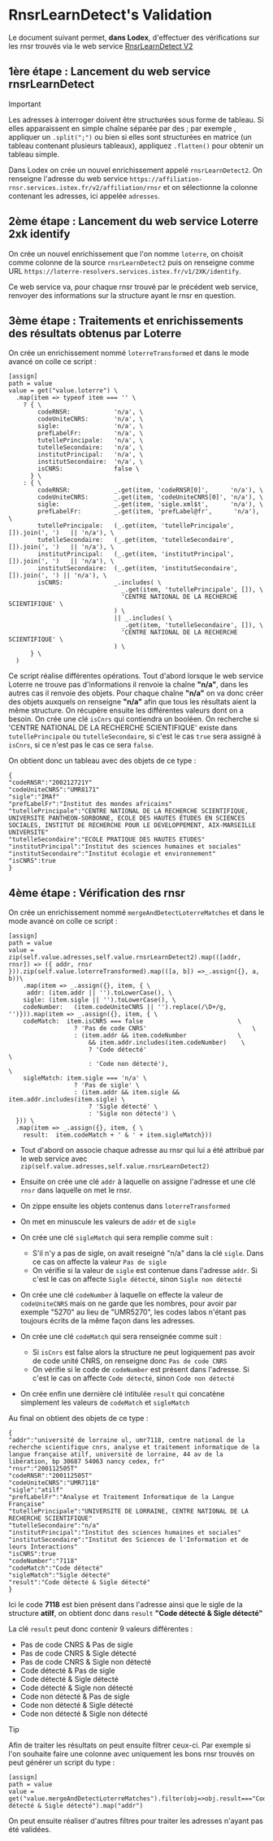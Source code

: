 # RnsrLearnDetect's Validation

Le document suivant permet, **dans Lodex**, d'effectuer des vérifications sur les rnsr trouvés via le web service [RnsrLearnDetect V2](https://services.istex.fr/attribution-dun-rnsr-a-une-affiliation-apprentissage/)

## 1ère étape : Lancement du web service rnsrLearnDetect

> [!IMPORTANT]
> Les adresses à interroger doivent être structurées sous forme de tableau. Si elles apparaissent en simple chaîne séparée par des ; par exemple , appliquer un ```.split(";")``` ou bien si elles sont structurées en matrice (un tableau contenant plusieurs tableaux), appliquez ```.flatten()``` pour obtenir un tableau simple.

Dans Lodex on crée un nouvel enrichissement appelé ```rnsrLearnDetect2```. On renseigne l'adresse du web service ```https://affiliation-rnsr.services.istex.fr/v2/affiliation/rnsr``` et on sélectionne la colonne contenant les adresses, ici appelée ```adresses```.

## 2ème étape : Lancement du web service Loterre 2xk identify

On crée un nouvel enrichissement que l'on nomme ```loterre```, on choisit comme colonne de la source ```rnsrLearnDetect2``` puis on renseigne comme URL ```https://loterre-resolvers.services.istex.fr/v1/2XK/identify```.

Ce web service va, pour chaque rnsr trouvé par le précédent web service, renvoyer des informations sur la structure ayant le rnsr en question.

## 3ème étape : Traitements et enrichissements des résultats obtenus par Loterre

On crée un enrichissement nommé ```loterreTransformed``` et dans le mode avancé on colle ce script :

```
[assign]
path = value
value = get("value.loterre") \
  .map(item => typeof item === '' \
    ? { \
        codeRNSR:            'n/a', \
        codeUniteCNRS:       'n/a', \
        sigle:               'n/a', \
        prefLabelFr:         'n/a', \
        tutellePrincipale:   'n/a', \
        tutelleSecondaire:   'n/a', \
        institutPrincipal:   'n/a', \
        institutSecondaire:  'n/a', \
        isCNRS:              false \
      } \
    : { \
        codeRNSR:            _.get(item, 'codeRNSR[0]',      'n/a'), \
        codeUniteCNRS:       _.get(item, 'codeUniteCNRS[0]', 'n/a'), \
        sigle:               _.get(item, 'sigle.xml$t',      'n/a'), \
        prefLabelFr:         _.get(item, 'prefLabel@fr',      'n/a'), \
        tutellePrincipale:   (_.get(item, 'tutellePrincipale', []).join(', ')   || 'n/a'), \
        tutelleSecondaire:   (_.get(item, 'tutelleSecondaire', []).join(', ')   || 'n/a'), \
        institutPrincipal:   (_.get(item, 'institutPrincipal', []).join(', ')   || 'n/a'), \
        institutSecondaire:  (_.get(item, 'institutSecondaire', []).join(', ') || 'n/a'), \
        isCNRS:              _.includes( \
                               _.get(item, 'tutellePrincipale', []), \
                               'CENTRE NATIONAL DE LA RECHERCHE SCIENTIFIQUE' \
                             ) \
                             || _.includes( \
                               _.get(item, 'tutelleSecondaire', []), \
                               'CENTRE NATIONAL DE LA RECHERCHE SCIENTIFIQUE' \
                             ) \
      } \
  )
```

Ce script réalise différentes opérations. Tout d'abord lorsque le web service Loterre ne trouve pas d'informations il renvoie la chaîne **"n/a"**, dans les autres cas il renvoie des objets. Pour chaque chaîne **"n/a"** on va donc créer des objets auxquels on renseigne **"n/a"** afin que tous les résultats aient la même structure.
On récupère ensuite les différentes valeurs dont on a besoin. On crée une clé ```isCnrs``` qui contiendra un booléen. On recherche si 'CENTRE NATIONAL DE LA RECHERCHE SCIENTIFIQUE' existe dans ```tutellePrincipale``` ou ```tutelleSecondaire```, si c'est le cas ```true``` sera assigné à ```isCnrs```, si ce n'est pas le cas ce sera ```false```.

On obtient donc un tableau avec des objets de ce type :
```
{
"codeRNSR":"200212721Y"
"codeUniteCNRS":"UMR8171"
"sigle":"IMAf"
"prefLabelFr":"Institut des mondes africains"
"tutellePrincipale":"CENTRE NATIONAL DE LA RECHERCHE SCIENTIFIQUE, UNIVERSITE PANTHEON-SORBONNE, ECOLE DES HAUTES ÉTUDES EN SCIENCES SOCIALES, INSTITUT DE RECHERCHE POUR LE DEVELOPPEMENT, AIX-MARSEILLE UNIVERSITE"
"tutelleSecondaire":"ECOLE PRATIQUE DES HAUTES ETUDES"
"institutPrincipal":"Institut des sciences humaines et sociales"
"institutSecondaire":"Institut écologie et environnement"
"isCNRS":true
}
```

## 4ème étape : Vérification des rnsr

On crée un enrichissement nommé ```mergeAndDetectLoterreMatches``` et dans le mode avancé on colle ce script :

```
[assign]
path = value
value = zip(self.value.adresses,self.value.rnsrLearnDetect2).map(([addr, rnsr]) => ({ addr, rnsr })).zip(self.value.loterreTransformed).map(([a, b]) =>_.assign({}, a, b))\
    .map(item => _.assign({}, item, { \
     addr: (item.addr || '').toLowerCase(), \
    sigle: (item.sigle || '').toLowerCase(), \
    codeNumber:   (item.codeUniteCNRS || '').replace(/\D+/g, '')})).map(item => _.assign({}, item, { \
    codeMatch:  item.isCNRS === false                          \
                  ? 'Pas de code CNRS'                             \
                  : (item.addr && item.codeNumber              \
                      && item.addr.includes(item.codeNumber)    \
                      ? 'Code détecté'                                  \
                      : 'Code non détecté'),                                 \
    sigleMatch: item.sigle === 'n/a' \
                  ? 'Pas de sigle' \
                  : (item.addr && item.sigle && item.addr.includes(item.sigle) \
                      ? 'Sigle détecté' \
                      : 'Sigle non détecté') \
  })) \
  .map(item => _.assign({}, item, { \
    result:  item.codeMatch + ' & ' + item.sigleMatch}))
```

- Tout d'abord on associe chaque adresse au rnsr qui lui a été attribué par le web service avec ```zip(self.value.adresses,self.value.rnsrLearnDetect2)```
  
- Ensuite on crée une clé ```addr``` à laquelle on assigne l'adresse et une clé ```rnsr``` dans laquelle on met le rnsr.
  
- On zippe ensuite les objets contenus dans ```loterreTransformed```
  
- On met en minuscule les valeurs de ```addr``` et de ```sigle```

- On crée une clé ```sigleMatch``` qui sera remplie comme suit :
  - S'il n'y a pas de sigle, on avait reseigné "n/a" dans la clé ```sigle```. Dans ce cas on affecte la valeur ```Pas de sigle```
  - On vérifie si la valeur de ```sigle``` est contenue dans l'adresse ```addr```. Si c'est le cas on affecte ```Sigle détecté```, sinon ```Sigle non détecté```
 
- On crée une clé ```codeNumber``` à laquelle on effecte la valeur de ```codeUniteCNRS``` mais on ne garde que les nombres, pour avoir par exemple "5270" au lieu de "UMR5270", les codes labos n'étant pas toujours écrits de la même façon dans les adresses.

- On crée une clé ```codeMatch``` qui sera renseignée comme suit :
  - Si ```isCnrs``` est false alors la structure ne peut logiquement pas avoir de code unité CNRS, on renseigne donc ```Pas de code CNRS```
  - On vérifie si le code de ```codeNumber``` est présent dans l'adresse.  Si c'est le cas on affecte ```Code détecté```, sinon ```Code non détecté```
 
- On crée enfin une dernière clé intitulée ```result``` qui concatène simplement les valeurs de ```codeMatch``` et ```sigleMatch```

Au final on obtient des objets de ce type :

```
{
"addr":"université de lorraine ul, umr7118, centre national de la recherche scientifique cnrs, analyse et traitement informatique de la langue française atilf, université de lorraine, 44 av de la libération, bp 30687 54063 nancy cedex, fr"
"rnsr":"200112505T"
"codeRNSR":"200112505T"
"codeUniteCNRS":"UMR7118"
"sigle":"atilf"
"prefLabelFr":"Analyse et Traitement Informatique de la Langue Française"
"tutellePrincipale":"UNIVERSITE DE LORRAINE, CENTRE NATIONAL DE LA RECHERCHE SCIENTIFIQUE"
"tutelleSecondaire":"n/a"
"institutPrincipal":"Institut des sciences humaines et sociales"
"institutSecondaire":"Institut des Sciences de l'Information et de leurs Interactions"
"isCNRS":true
"codeNumber":"7118"
"codeMatch":"Code détecté"
"sigleMatch":"Sigle détecté"
"result":"Code détecté & Sigle détecté"
}
```

Ici le code **7118** est bien présent dans l'adresse ainsi que le sigle de la structure **atilf**, on obtient donc dans ```result``` **"Code détecté & Sigle détecté"**

La clé ```result``` peut donc contenir 9 valeurs différentes :
+ Pas de code CNRS & Pas de sigle
+ Pas de code CNRS & Sigle détecté
+ Pas de code CNRS & Sigle non détecté
+ Code détecté & Pas de sigle
+ Code détecté & Sigle détecté
+ Code détecté & Sigle non détecté
+ Code non détecté & Pas de sigle
+ Code non détecté & Sigle détecté
+ Code non détecté & Sigle non détecté

> [!TIP]
> Afin de traiter les résultats on peut ensuite filtrer ceux-ci. Par exemple si l'on souhaite faire une colonne avec uniquement les bons rnsr trouvés on peut générer un script du type :
> ```
> [assign]
> path = value
> value = get("value.mergeAndDetectLoterreMatches").filter(obj=>obj.result==="Code détecté & Sigle détecté").map("addr")
> ```
>
> On peut ensuite réaliser d'autres filtres pour traiter les adresses n'ayant pas été validées.
